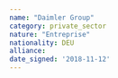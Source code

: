 ```yaml
---
name: "Daimler Group"
category: private_sector
nature: "Entreprise"
nationality: DEU
alliance: 
date_signed: '2018-11-12'
---
```

    